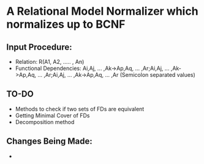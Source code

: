 # A Relational Model Normalizer which normalizes up to BCNF

## Input Procedure:
* Relation: R(A1, A2, ..... , An)
* Functional Dependencies: Ai,Aj, ... ,Ak->Ap,Aq, ... ,Ar;Ai,Aj, ... ,Ak->Ap,Aq, ... ,Ar;Ai,Aj, ... ,Ak->Ap,Aq, ... ,Ar (Semicolon separated values)

## TO-DO
* Methods to check if two sets of FDs are equivalent
* Getting Minimal Cover of FDs
* Decomposition method

## Changes Being Made:
* 